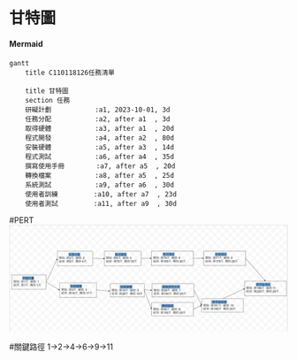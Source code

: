 # 甘特圖
#### Mermaid
```mermaid
gantt
    title C110118126任務清單

    title 甘特圖
    section 任務
    研礙計劃           :a1, 2023-10-01, 3d
    任務分配           :a2, after a1  , 3d
    取得硬體           :a3, after a1  , 20d
    程式開發           :a4, after a2  , 80d
    安裝硬體           :a5, after a3  , 14d
    程式測試           :a6, after a4  , 35d
    撰寫使用手冊        :a7, after a5  , 20d
    轉換檔案           :a8, after a5  , 25d
    系統測試           :a9, after a6  , 30d
    使用者訓練         :a10, after a7  , 23d
    使用者測試         :a11, after a9  , 30d
```

#PERT
![PERT](PERT.png "PERT")

#關鍵路徑
1->2->4->6->9->11
